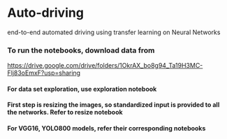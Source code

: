 # Auto-driving
end-to-end automated driving using transfer learning on Neural Networks

### To run the notebooks, download data from 
https://drive.google.com/drive/folders/1OkrAX_bo8g94_Ta19H3MC-Flj83oEmxF?usp=sharing

#### For data set exploration, use exploration notebook
#### First step is resizing the images, so standardized input is provided to all the networks. Refer to resize notebook
#### For VGG16, YOLO800 models, refer their corresponding notebooks